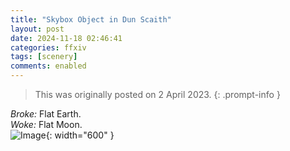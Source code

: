 ```yaml
---
title: "Skybox Object in Dun Scaith"
layout: post
date: 2024-11-18 02:46:41
categories: ffxiv
tags: [scenery]
comments: enabled
---
```

> This was originally posted on 2 April 2023.
{: .prompt-info }

*Broke:* Flat Earth.  
*Woke:* Flat Moon.  
![Image](/Dun_Scaith_1.png){: width="600" }


